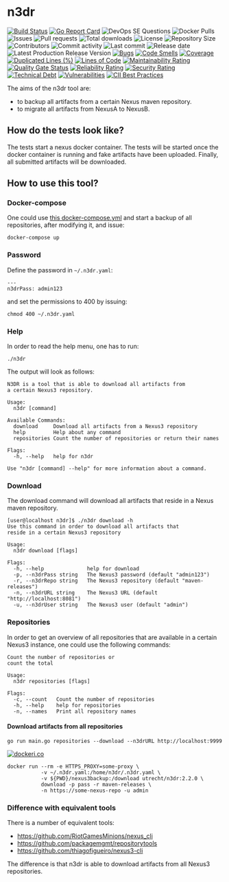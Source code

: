 # n3dr

[![Build Status](https://travis-ci.org/030/n3dr.svg?branch=master)](https://travis-ci.org/030/n3dr)
[![Go Report Card](https://goreportcard.com/badge/github.com/030/n3dr)](https://goreportcard.com/report/github.com/030/n3dr)
![DevOps SE Questions](https://img.shields.io/stackexchange/devops/t/n3dr.svg)
![Docker Pulls](https://img.shields.io/docker/pulls/utrecht/n3dr.svg)
![Issues](https://img.shields.io/github/issues-raw/030/n3dr.svg)
![Pull requests](https://img.shields.io/github/issues-pr-raw/030/n3dr.svg)
![Total downloads](https://img.shields.io/github/downloads/030/n3dr/total.svg)
![License](https://img.shields.io/github/license/030/n3dr.svg)
![Repository Size](https://img.shields.io/github/repo-size/030/n3dr.svg)
![Contributors](https://img.shields.io/github/contributors/030/n3dr.svg)
![Commit activity](https://img.shields.io/github/commit-activity/m/030/n3dr.svg)
![Last commit](https://img.shields.io/github/last-commit/030/n3dr.svg)
![Release date](https://img.shields.io/github/release-date/030/n3dr.svg)
![Latest Production Release Version](https://img.shields.io/github/release/030/n3dr.svg)
[![Bugs](https://sonarcloud.io/api/project_badges/measure?project=030_n3dr&metric=bugs)](https://sonarcloud.io/dashboard?id=030_n3dr)
[![Code Smells](https://sonarcloud.io/api/project_badges/measure?project=030_n3dr&metric=code_smells)](https://sonarcloud.io/dashboard?id=030_n3dr)
[![Coverage](https://sonarcloud.io/api/project_badges/measure?project=030_n3dr&metric=coverage)](https://sonarcloud.io/dashboard?id=030_n3dr)
[![Duplicated Lines (%)](https://sonarcloud.io/api/project_badges/measure?project=030_n3dr&metric=duplicated_lines_density)](https://sonarcloud.io/dashboard?id=030_n3dr)
[![Lines of Code](https://sonarcloud.io/api/project_badges/measure?project=030_n3dr&metric=ncloc)](https://sonarcloud.io/dashboard?id=030_n3dr)
[![Maintainability Rating](https://sonarcloud.io/api/project_badges/measure?project=030_n3dr&metric=sqale_rating)](https://sonarcloud.io/dashboard?id=030_n3dr)
[![Quality Gate Status](https://sonarcloud.io/api/project_badges/measure?project=030_n3dr&metric=alert_status)](https://sonarcloud.io/dashboard?id=030_n3dr)
[![Reliability Rating](https://sonarcloud.io/api/project_badges/measure?project=030_n3dr&metric=reliability_rating)](https://sonarcloud.io/dashboard?id=030_n3dr)
[![Security Rating](https://sonarcloud.io/api/project_badges/measure?project=030_n3dr&metric=security_rating)](https://sonarcloud.io/dashboard?id=030_n3dr)
[![Technical Debt](https://sonarcloud.io/api/project_badges/measure?project=030_n3dr&metric=sqale_index)](https://sonarcloud.io/dashboard?id=030_n3dr)
[![Vulnerabilities](https://sonarcloud.io/api/project_badges/measure?project=030_n3dr&metric=vulnerabilities)](https://sonarcloud.io/dashboard?id=030_n3dr)
[![CII Best Practices](https://bestpractices.coreinfrastructure.org/projects/2810/badge)](https://bestpractices.coreinfrastructure.org/projects/2810)

The aims of the n3dr tool are:
 * to backup all artifacts from a certain Nexus maven repository.
 * to migrate all artifacts from NexusA to NexusB.

## How do the tests look like?

The tests start a nexus docker container. The tests will be started once
the docker container is running and fake artifacts have been uploaded. Finally,
all submitted artifacts will be downloaded.

## How to use this tool?

### Docker-compose

One could use [this docker-compose.yml](docker-compose.yml) and start a backup
of all repositories, after modifying it, and issue:

```
docker-compose up
```

### Password

Define the password in `~/.n3dr.yaml`:

```
---
n3drPass: admin123
```

and set the permissions to 400 by issuing:

```
chmod 400 ~/.n3dr.yaml
```

### Help

In order to read the help menu, one has to run:

```
./n3dr
```

The output will look as follows:

```
N3DR is a tool that is able to download all artifacts from
a certain Nexus3 repository.

Usage:
  n3dr [command]

Available Commands:
  download     Download all artifacts from a Nexus3 repository
  help         Help about any command
  repositories Count the number of repositories or return their names

Flags:
  -h, --help   help for n3dr

Use "n3dr [command] --help" for more information about a command.
```

### Download

The download command will download all artifacts that reside in a Nexus maven
repository.

```
[user@localhost n3dr]$ ./n3dr download -h
Use this command in order to download all artifacts that
reside in a certain Nexus3 repository

Usage:
  n3dr download [flags]

Flags:
  -h, --help              help for download
  -p, --n3drPass string   The Nexus3 password (default "admin123")
  -r, --n3drRepo string   The Nexus3 repository (default "maven-releases")
  -n, --n3drURL string    The Nexus3 URL (default "http://localhost:8081")
  -u, --n3drUser string   The Nexus3 user (default "admin")
```

### Repositories

In order to get an overview of all repositories that are available in a certain
Nexus3 instance, one could use the following commands:

```
Count the number of repositories or
count the total

Usage:
  n3dr repositories [flags]

Flags:
  -c, --count   Count the number of repositories
  -h, --help    help for repositories
  -n, --names   Print all repository names
```

#### Download artifacts from all repositories

```
go run main.go repositories --download --n3drURL http://localhost:9999
```

[![dockeri.co](https://dockeri.co/image/utrecht/n3dr)](https://hub.docker.com/r/utrecht/n3dr)

```
docker run --rm -e HTTPS_PROXY=some-proxy \
           -v ~/.n3dr.yaml:/home/n3dr/.n3dr.yaml \
           -v ${PWD}/nexus3backup:/download utrecht/n3dr:2.2.0 \
           download -p pass -r maven-releases \
           -n https://some-nexus-repo -u admin
```

### Difference with equivalent tools

There is a number of equivalent tools:

* https://github.com/RiotGamesMinions/nexus_cli
* https://github.com/packagemgmt/repositorytools
* https://github.com/thiagofigueiro/nexus3-cli

The difference is that n3dr is able to download artifacts from all Nexus3
repositories.
